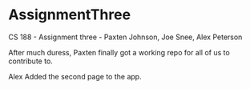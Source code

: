 AssignmentThree
===============

CS 188 - Assignment three - Paxten Johnson, Joe Snee, Alex Peterson

After much duress, Paxten finally got a working repo for all of us to contribute to.

Alex Added the second page to the app.
